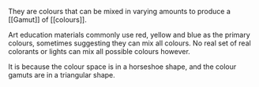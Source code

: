 They are colours that can be mixed in varying amounts to produce a [[Gamut]] of [[colours]].

Art education materials commonly use red, yellow and blue as the primary colours, sometimes suggesting they can mix all colours. No real set of real colorants or lights can mix all possible colours however.

It is because the colour space is in a horseshoe shape, and the colour gamuts are in a triangular shape.